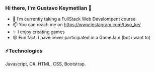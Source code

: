 ### Hi there, I'm Gustavo Keymetlian 👋

<!--
**guskpo20/guskpo20** is a  _special_ ✨ repository because its `README.md` (this file) appears on your GitHub profile.

Here are some ideas to get you started:

- 🔭 I’m currently working on ...
- 🤔 I’m looking for help with ...
- 💬 Ask me about ...
-  Pronouns: ...
 
- 👯 
-->

- 🌱 I’m currently taking a FullStack Web Develompent course
- 📫 You can reach me on https://www.instagram.com/tavo_ke/
- ✨ I enjoy creating games
- 😄 Fun fact: I have never participated in a GameJam (but i want to)


### ⚡Technologies
Javascript, C#, HTML, CSS, Bootstrap.
